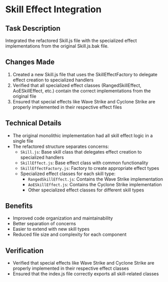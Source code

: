 # Skill Effect Integration

## Task Description
Integrated the refactored Skill.js file with the specialized effect implementations from the original Skill.js.bak file.

## Changes Made
1. Created a new Skill.js file that uses the SkillEffectFactory to delegate effect creation to specialized handlers
2. Verified that all specialized effect classes (RangedSkillEffect, AoESkillEffect, etc.) contain the correct implementations from the original file
3. Ensured that special effects like Wave Strike and Cyclone Strike are properly implemented in their respective effect files

## Technical Details
- The original monolithic implementation had all skill effect logic in a single file
- The refactored structure separates concerns:
  - `Skill.js`: Base skill class that delegates effect creation to specialized handlers
  - `SkillEffect.js`: Base effect class with common functionality
  - `SkillEffectFactory.js`: Factory to create appropriate effect types
  - Specialized effect classes for each skill type:
    - `RangedSkillEffect.js`: Contains the Wave Strike implementation
    - `AoESkillEffect.js`: Contains the Cyclone Strike implementation
    - Other specialized effect classes for different skill types

## Benefits
- Improved code organization and maintainability
- Better separation of concerns
- Easier to extend with new skill types
- Reduced file size and complexity for each component

## Verification
- Verified that special effects like Wave Strike and Cyclone Strike are properly implemented in their respective effect classes
- Ensured that the index.js file correctly exports all skill-related classes